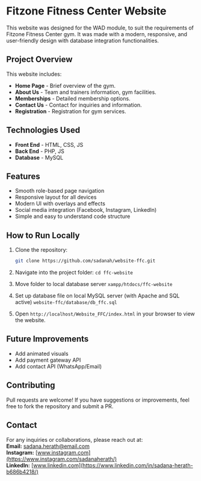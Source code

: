# Fitzone Fitness Center Website
This website was designed for the WAD module, to suit the requirements of Fitzone Fitness Center gym. It was made with a modern, responsive, and user-friendly design with database integration functionalities. 


## Project Overview

This website includes:
- **Home Page** - Brief overview of the gym.
- **About Us** - Team and trainers information, gym facilities.
- **Memberships** - Detailed membership options.
- **Contact Us** - Contact for inquiries and information.
- **Registration** - Registration for gym services.


## Technologies Used

- **Front End** - HTML, CSS, JS
- **Back End** - PHP, JS
- **Database** - MySQL


## Features

- Smooth role-based page navigation 
- Responsive layout for all devices
- Modern UI with overlays and effects
- Social media integration (Facebook, Instagram, LinkedIn)
- Simple and easy to understand code structure


## How to Run Locally

1. Clone the repository:
    ```bash
    git clone https://github.com/sadanah/website-ffc.git
    ```
    
2. Navigate into the project folder:
    `cd ffc-website`
  
3. Move folder to local database server
    `xampp/htdocs/ffc-website`
  
4. Set up database file on local MySQL server (with Apache and SQL active)
    `website-ffc/database/db_ffc.sql`

5. Open `http://localhost/Website_FFC/index.html` in your browser to view the website.


## Future Improvements

- Add animated visuals 
- Add payment gateway API
- Add contact API (WhatsApp/Email)


## Contributing

Pull requests are welcome! If you have suggestions or improvements, feel free to fork the repository and submit a PR.


## Contact

For any inquiries or collaborations, please reach out at:  
**Email:** sadana.herath@email.com  
**Instagram:** [www.instagram.com](https://www.instagram.com/sadanaherath/)  
**LinkedIn:** [www.linkedin.com](https://www.linkedin.com/in/sadana-herath-b686b4218/)


